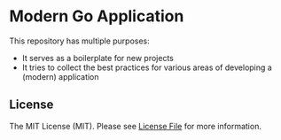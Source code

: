 # Modern Go Application

This repository has multiple purposes:

- It serves as a boilerplate for new projects
- It tries to collect the best practices for various areas of developing a (modern) application

## License

The MIT License (MIT). Please see [License File](LICENSE) for more information.
